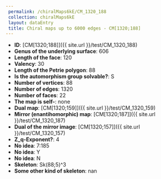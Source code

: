 ```yaml
--- 
 permalink: /chiralMaps6kE/CM_1320_188 
 collection: chiralMaps6kE
 layout: dataEntry
 title: Chiral maps up to 6000 edges - CM[1320;188]
---
```


- **ID**: [CM[1320;188]]({{ site.url }}/test/CM_1320_188)
- **Genus of the underlying surface**: 606
- **Length of the face**: 120
- **Valency**: 30
- **Length of the Petrie polygon**: 88
- **Is the automorphism group solvable?**: S
- **Number of vertices**: 88
- **Number of edges**: 1320
- **Number of faces**: 22
- **The map is self-**: none
- **Dual map**: [CM[1320;159]]({{ site.url }}/test/CM_1320_159)
- **Mirror (enantihomorphic) map**: [CM[1320;187]]({{ site.url }}/test/CM_1320_187)
- **Dual of the mirror image**: [CM[1320;157]]({{ site.url }}/test/CM_1320_157)
- **Z_q-Exponent?**: 4
- **No idea**:  7:185
- **No idea**: Y
- **No idea**: N
- **Skeleton**: Sk(88;5)^3
- **Some other kind of skeleton**: nan
